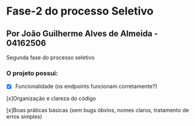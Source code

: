 # Fase-2 do processo Seletivo
## Por João Guilherme Alves de Almeida - 04162506
Segunda fase do processo seletivo 

### O projeto possui:

- [x] Funcionalidade (os endpoints funcionam corretamente?)

[x]Organização e clareza do código

[x]Boas práticas básicas (sem bugs óbvios, nomes claros, tratamento de erros simples)
